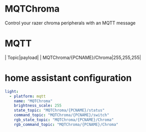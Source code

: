 # MQTChroma
Control your razer chroma peripherals with an MQTT message

# MQTT
| Topic|payload|
| MQTChroma/{PCNAME}/Chroma|255,255,255|

# home assistant configuration
```yaml
light:
  - platform: mqtt
    name: "MQTChroma"
    brightness_scale: 255
    state_topic: "MQTChroma/{PCNAME}/status"
    command_topic: "MQTChroma/{PCNAME}/switch"
    rgb_state_topic: "MQTChroma/{PCNAME}/Chroma"
    rgb_command_topic: "MQTChroma/{PCNAME}/Chroma"
```